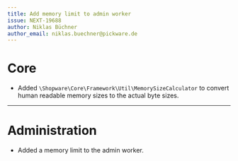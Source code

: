 ```yaml
---
title: Add memory limit to admin worker
issue: NEXT-19688
author: Niklas Büchner
author_email: niklas.buechner@pickware.de
---
```

# Core
* Added `\Shopware\Core\Framework\Util\MemorySizeCalculator` to convert human readable memory sizes to the actual byte sizes.
___
# Administration
* Added a memory limit to the admin worker.
